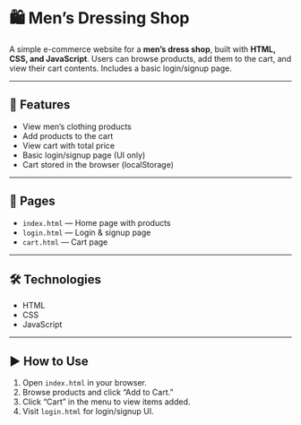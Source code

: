 # 🛍️ Men’s Dressing Shop

A simple e-commerce website for a **men’s dress shop**, built with **HTML, CSS, and JavaScript**. Users can browse products, add them to the cart, and view their cart contents. Includes a basic login/signup page.

---

## 🚀 Features

- View men’s clothing products
- Add products to the cart
- View cart with total price
- Basic login/signup page (UI only)
- Cart stored in the browser (localStorage)

---

## 📄 Pages

- `index.html` — Home page with products
- `login.html` — Login & signup page
- `cart.html` — Cart page

---

## 🛠️ Technologies

- HTML
- CSS
- JavaScript

---

## ▶️ How to Use

1. Open `index.html` in your browser.
2. Browse products and click “Add to Cart.”
3. Click “Cart” in the menu to view items added.
4. Visit `login.html` for login/signup UI.


